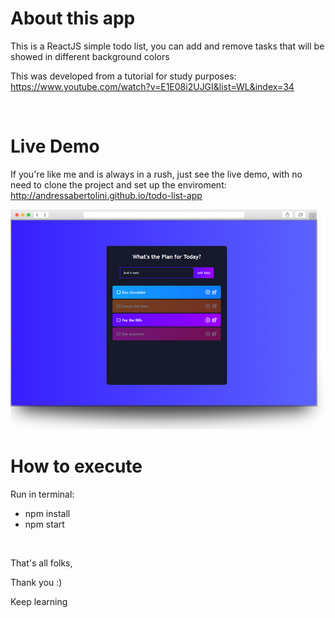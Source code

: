 # About this app

This is a ReactJS simple todo list, you can add and remove tasks that will be showed in different background colors

This was developed from a tutorial for study purposes: https://www.youtube.com/watch?v=E1E08i2UJGI&list=WL&index=34

<br />

# Live Demo
If you're like me and is always in a rush, just see the live demo, with no need to clone the project and set up the enviroment: http://andressabertolini.github.io/todo-list-app

[![Thumbnail](thumbnail.png?raw=true "Preview")](http://andressabertolini.github.io/todo-list-app)

# How to execute

Run in terminal:
- npm install
- npm start

<br />

That's all folks,

Thank you :)

Keep learning
